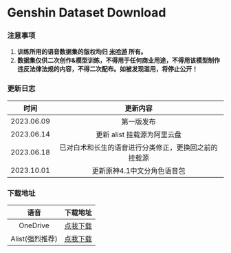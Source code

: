 # Genshin Dataset Download

### 注意事项

1. **训练所用的语音数据集的版权均归 [米哈游](https://www.mihoyo.com/) 所有。**
2. **数据集仅供二次创作&模型训练，不得用于任何商业用途，不得用该模型制作违反法律法规的内容，不得二次配布。如被发现滥用，将停止公开！**

### 更新日志

|    时间    |  更新内容  |
| :--------: | :--------: |
| 2023.06.09 | 第一版发布 |
| 2023.06.14 | 更新 alist 挂载源为阿里云盘 |
| 2023.06.18 | 已对白术和长生的语音进行分类修正，更换回之前的挂载源 |
| 2023.10.01 | 更新原神4.1中文分角色语音包 |

### 下载地址

|    语音    |                           下载地址                           |
| :--------: | :----------------------------------------------------------: |
| OneDrive | [点我下载](https://aihobbyist-my.sharepoint.com/:f:/g/personal/erythrocyte_org_ai-lab_top/EsSWfoWn0ftGuFV_IwdVXb8BY7-iL8ozoyNsB3PwqS5yRA) |
| Alist(强烈推荐) | [点我下载](https://pan.ai-hobbyist.org/Genshin%20Datasets) |
